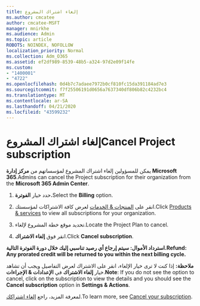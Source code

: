 ```yaml
---
title: إلغاء اشتراك المشروع
ms.author: cmcatee
author: cmcatee-MSFT
manager: mnirkhe
ms.audience: Admin
ms.topic: article
ROBOTS: NOINDEX, NOFOLLOW
localization_priority: Normal
ms.collection: Adm_O365
ms.assetid: ef2df989-8539-48b5-a324-97d2e09f14fe
ms.custom:
- "1400001"
- "4722"
ms.openlocfilehash: 0d4b7c7adaee7972b0cf810fc15da391184ad7e3
ms.sourcegitcommit: f7f25506191d0656a7637340df806b82c4232bc4
ms.translationtype: MT
ms.contentlocale: ar-SA
ms.lasthandoff: 04/21/2020
ms.locfileid: "43599232"
---
```

# <a name="cancel-project-subscription"></a><span data-ttu-id="b8c26-102">إلغاء اشتراك المشروع</span><span class="sxs-lookup"><span data-stu-id="b8c26-102">Cancel Project subscription</span></span>

<span data-ttu-id="b8c26-103">يمكن للمسؤولين إلغاء اشتراك المشروع لمؤسساتهم من **مركز إدارة Microsoft 365**.</span><span class="sxs-lookup"><span data-stu-id="b8c26-103">Admins can cancel the Project subscription for their organization from the **Microsoft 365 Admin Center**.</span></span> 

1. <span data-ttu-id="b8c26-104">حدد خيار **الفوترة.**</span><span class="sxs-lookup"><span data-stu-id="b8c26-104">Select the **Billing** option.</span></span>

2. <span data-ttu-id="b8c26-105">انقر على [المنتجات & الخدمات](https://go.microsoft.com/fwlink/p/?linkid=842054) لعرض كافة الاشتراكات لمؤسستك.</span><span class="sxs-lookup"><span data-stu-id="b8c26-105">Click [Products & services](https://go.microsoft.com/fwlink/p/?linkid=842054) to view all subscriptions for your organization.</span></span>

3. <span data-ttu-id="b8c26-106">تحديد موقع خطة المشروع لإلغاء.</span><span class="sxs-lookup"><span data-stu-id="b8c26-106">Locate the Project Plan to cancel.</span></span>

4. <span data-ttu-id="b8c26-107">انقر فوق **إلغاء الاشتراك**.</span><span class="sxs-lookup"><span data-stu-id="b8c26-107">Click **Cancel subscription**.</span></span>

<span data-ttu-id="b8c26-108">**استرداد الأموال: سيتم إرجاع أي رصيد تناسبي إليك خلال دورة الفوترة التالية.**</span><span class="sxs-lookup"><span data-stu-id="b8c26-108">**Refund: Any prorated credit will be returned to you within the next billing cycle.**</span></span> 

<span data-ttu-id="b8c26-109">**ملاحظة:** إذا كنت لا ترى خيار الإلغاء، انقر على الاشتراك لعرض التفاصيل ويجب أن تشاهد خيار **إلغاء الاشتراك** في **الإعدادات & الإجراءات**.</span><span class="sxs-lookup"><span data-stu-id="b8c26-109">**Note**: If you do not see the option to cancel, click on the subscription to view the details and you should see the **Cancel subscription** option in **Settings & Actions**.</span></span> 

<span data-ttu-id="b8c26-110">لمعرفة المزيد، راجع [إلغاء اشتراكك](https://docs.microsoft.com/office365/admin/subscriptions-and-billing/cancel-your-subscription).</span><span class="sxs-lookup"><span data-stu-id="b8c26-110">To learn more, see [Cancel your subscription](https://docs.microsoft.com/office365/admin/subscriptions-and-billing/cancel-your-subscription).</span></span> 
